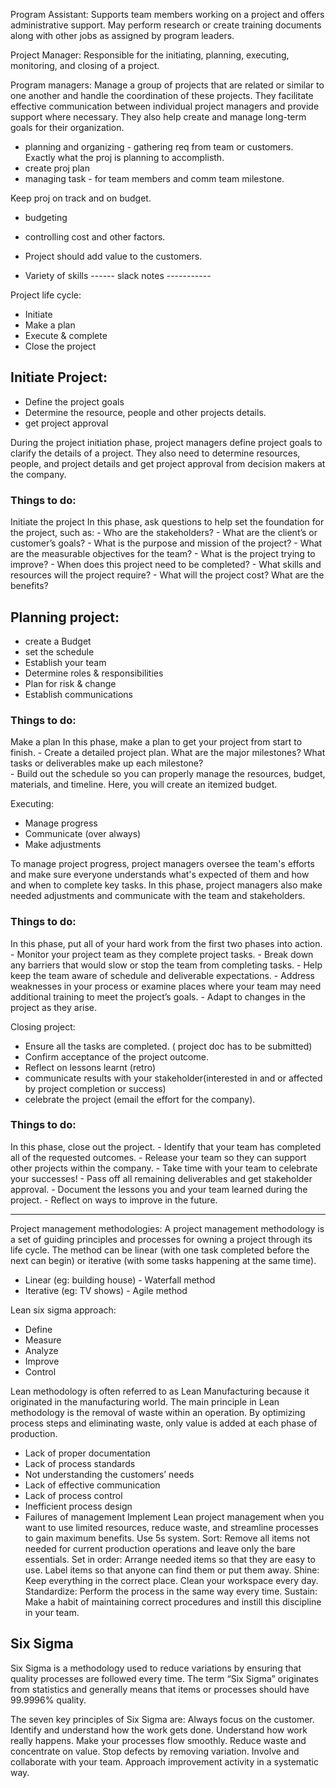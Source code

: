 Program Assistant: Supports team members working on a project and offers administrative support. May perform research or create training documents along with other jobs as assigned by program leaders.

Project Manager: Responsible for the initiating, planning, executing, monitoring, and closing of a project.

Program managers: Manage a group of projects that are related or similar to one another and handle the coordination of these projects. They facilitate effective communication between individual project managers and provide support where necessary. They also help create and manage long-term goals for their organization.


- planning and organizing - gathering req from team or customers. Exactly what the proj is planning to accomplisth. 
 - create proj plan 
- managing task - for team members and comm team milestone.  

Keep proj on track and on budget.
- budgeting 
- controlling cost and other factors.

- Project should add value to the customers. 

- Variety of skills 
------  slack notes -----------

Project life cycle: 
- Initiate 
- Make a plan 
- Execute & complete
- Close the project 


## Initiate Project: 
 - Define the project goals 
 - Determine the resource, people and other projects details.
 - get project approval 

During the project initiation phase, project managers define project goals to clarify the details of a project. They also need to determine resources, people, and project details and get project approval from decision makers at the company. 

### Things to do:
Initiate the project
In this phase, ask questions to help set the foundation for the project, such as:
    - Who are the stakeholders?
    - What are the client’s or customer’s goals?
    - What is the purpose and mission of the project?
    - What are the measurable objectives for the team?
    - What is the project trying to improve? 
    - When does this project need to be completed? 
    - What skills and resources will the project require? 
    - What will the project cost? What are the benefits?


## Planning project: 
- create a Budget 
- set the schedule 
- Establish your team 
- Determine roles & responsibilities 
- Plan for risk & change 
- Establish communications 

### Things to do:
Make a plan
In this phase, make a plan to get your project from start to finish. 
    - Create a detailed project plan. What are the major milestones? What tasks or deliverables make up each milestone?  
    - Build out the schedule so you can properly manage the resources, budget, materials, and timeline. Here, you will create an itemized budget.


Executing: 

- Manage progress 
- Communicate (over always) 
- Make adjustments 

To manage project progress, project managers oversee the team's efforts and make sure everyone understands what's expected of them and how and when to complete key tasks. In this phase, project managers also make needed adjustments and communicate with the team and stakeholders. 

### Things to do:
In this phase, put all of your hard work from the first two phases into action. 
    - Monitor your project team as they complete project tasks. 
    - Break down any barriers that would slow or stop the team from completing tasks. 
    - Help keep the team aware of schedule and deliverable expectations.
    - Address weaknesses in your process or examine places where your team may need additional training to meet the project’s goals.
    - Adapt to changes in the project as they arise.



Closing project: 
- Ensure all the tasks are completed. ( project doc has to be submitted) 
- Confirm acceptance of the project outcome.
- Reflect on lessons learnt (retro) 
- communicate results with your stakeholder(interested in and or affected by project completion or success)  
- celebrate the project (email the effort for the company). 

### Things to do:
In this phase, close out the project.
    - Identify that your team has completed all of the requested outcomes. 
    - Release your team so they can support other projects within the company.
    - Take time with your team to celebrate your successes! 
    - Pass off all remaining deliverables and get stakeholder approval.
    - Document the lessons you and your team learned during the project.
    - Reflect on ways to improve in the future.


***

Project management methodologies: 
A project management methodology is a set of guiding principles and processes for owning a project through its life cycle. The method can be linear (with one task completed before the next can begin) or iterative (with some tasks happening at the same time).
- Linear  (eg: building house) - Waterfall method
- Iterative (eg: TV shows) - Agile method

Lean six sigma approach:
- Define
- Measure 
- Analyze 
- Improve 
- Control 

Lean methodology is often referred to as Lean Manufacturing because it originated in the manufacturing world. The main principle in Lean methodology is the removal of waste within an operation. By optimizing process steps and eliminating waste, only value is added at each phase of production.  
- Lack of proper documentation
- Lack of process standards
- Not understanding the customers’ needs
- Lack of effective communication
- Lack of process control
- Inefficient process design
- Failures of management
Implement Lean project management when you want to use limited resources, reduce waste, and streamline processes to gain maximum benefits. Use 5s system. 
    Sort: Remove all items not needed for current production operations and leave only the bare essentials. 
    Set in order: Arrange needed items so that they are easy to use. Label items so that anyone can find them or put them away. 
    Shine: Keep everything in the correct place. Clean your workspace every day.
    Standardize: Perform the process in the same way every time. 
    Sustain: Make a habit of maintaining correct procedures and instill this discipline in your team.

## Six Sigma

Six Sigma is a methodology used to reduce variations by ensuring that quality processes are followed every time. The term “Six Sigma” originates from statistics and generally means that items or processes should have 99.9996% quality.

The seven key principles of Six Sigma are:
    Always focus on the customer.
    Identify and understand how the work gets done. Understand how work really happens.
    Make your processes flow smoothly.
    Reduce waste and concentrate on value.
    Stop defects by removing variation.
    Involve and collaborate with your team.
    Approach improvement activity in a systematic way.




